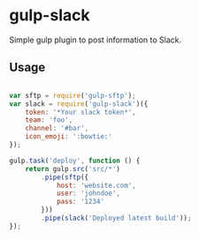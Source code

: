 gulp-slack
==========

Simple gulp plugin to post information to Slack.

## Usage

```javascript

var sftp = require('gulp-sftp');
var slack = require('gulp-slack')({
    token: '*Your slack token*',
    team: 'foo',
    channel: '#bar',
    icon_emoji: ':bowtie:'
});

gulp.task('deploy', function () {
    return gulp.src('src/*')
        .pipe(sftp({
            host: 'website.com',
            user: 'johndoe',
            pass: '1234'
        }))
        .pipe(slack('Deployed latest build'));
});

```
